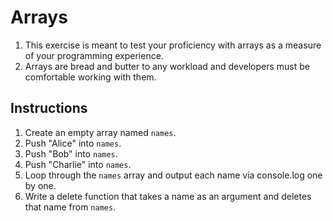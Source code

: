 # Arrays

1. This exercise is meant to test your proficiency with arrays as a measure of your programming experience.
2. Arrays are bread and butter to any workload and developers must be comfortable working with them.

## Instructions 

1. Create an empty array named `names`.
2. Push "Alice" into `names`.
3. Push "Bob" into `names`.
4. Push "Charlie" into `names`.
5. Loop through the `names` array and output each name via console.log one by one. 
6. Write a delete function that takes a name as an argument and deletes that name from `names`.

